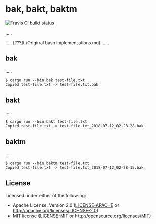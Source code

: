 # bak, bakt, baktm

[![Travis CI build status](https://travis-ci.org/PhilboBaggins/bak.svg?branch=master)](https://travis-ci.org/PhilboBaggins/bak)

.....

..... [???](./Original bash implementations.md) ......

## bak

.....

    $ cargo run --bin bak test-file.txt
    Copied test-file.txt -> test-file.txt.bak

## bakt

.....

    $ cargo run --bin bakt test-file.txt
    Copied test-file.txt -> test-file.txt_2018-07-12_02-28-28.bak

## baktm

.....

    $ cargo run --bin baktm test-file.txt
    Copied test-file.txt -> test-file.txt_2018-07-12_02-28-15.bak

## License

Licensed under either of the following:

* Apache License, Version 2.0 ([LICENSE-APACHE](LICENSE-APACHE) or http://apache.org/licenses/LICENSE-2.0)
* MIT license ([LICENSE-MIT](LICENSE-MIT) or http://opensource.org/licenses/MIT)
